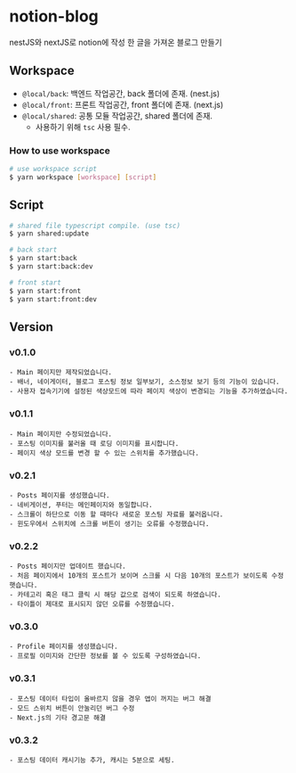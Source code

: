 # notion-blog

nestJS와 nextJS로 notion에 작성 한 글을 가져온 블로그 만들기

## Workspace

- `@local/back`: 백엔드 작업공간, back 폴더에 존재. (nest.js)
- `@local/front`: 프론트 작업공간, front 폴더에 존재. (next.js)
- `@local/shared`: 공통 모듈 작업공간, shared 폴더에 존재.
    - 사용하기 위해 `tsc` 사용 필수.

### How to use workspace

```bash
# use workspace script
$ yarn workspace [workspace] [script]
```

## Script

```bash
# shared file typescript compile. (use tsc)
$ yarn shared:update

# back start
$ yarn start:back
$ yarn start:back:dev

# front start
$ yarn start:front
$ yarn start:front:dev
```

## Version

### v0.1.0

```text
- Main 페이지만 제작되었습니다.
- 배너, 네이게이터, 블로그 포스팅 정보 일부보기, 소스정보 보기 등의 기능이 있습니다.
- 사용자 접속기기에 설정된 색상모드에 따라 페이지 색상이 변경되는 기능을 추가하였습니다.
```

### v0.1.1

```text
- Main 페이지만 수정되었습니다.
- 포스팅 이미지를 불러올 때 로딩 이미지를 표시합니다.
- 페이지 색상 모드를 변경 할 수 있는 스위치를 추가했습니다.
```

### v0.2.1

```text
- Posts 페이지를 생성했습니다.
- 네비게이션, 푸터는 메인페이지와 동일합니다.
- 스크롤이 하단으로 이동 할 때마다 새로운 포스팅 자료를 불러옵니다.
- 윈도우에서 스위치에 스크롤 버튼이 생기는 오류를 수정했습니다.
```

### v0.2.2

```text
- Posts 페이지만 업데이트 했습니다.
- 처음 페이지에서 10개의 포스트가 보이며 스크롤 시 다음 10개의 포스트가 보이도록 수정햇습니다.
- 카테고리 혹은 태그 클릭 시 해당 값으로 검색이 되도록 하였습니다.
- 타이틀이 제대로 표시되지 않던 오류를 수정했습니다.
```

### v0.3.0

```text
- Profile 페이지를 생성했습니다.
- 프로필 이미지와 간단한 정보를 볼 수 있도록 구성하였습니다.
```

### v0.3.1

```text
- 포스팅 데이터 타입이 올바르지 않을 경우 앱이 꺼지는 버그 해결
- 모드 스위치 버튼이 안눌리던 버그 수정
- Next.js의 기타 경고문 해결
```

### v0.3.2

```text
- 포스팅 데이터 캐시기능 추가, 캐시는 5분으로 세팅.
```